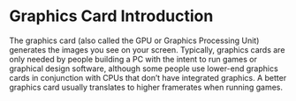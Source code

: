 # Graphics Card Introduction

The graphics card (also called the GPU or Graphics Processing Unit) generates the images you see on your screen. Typically, graphics cards are only needed by people building a PC with the intent to run games or graphical design software, although some people use lower-end graphics cards in conjunction with CPUs that don’t have integrated graphics. A better graphics card usually translates to higher framerates when running games.